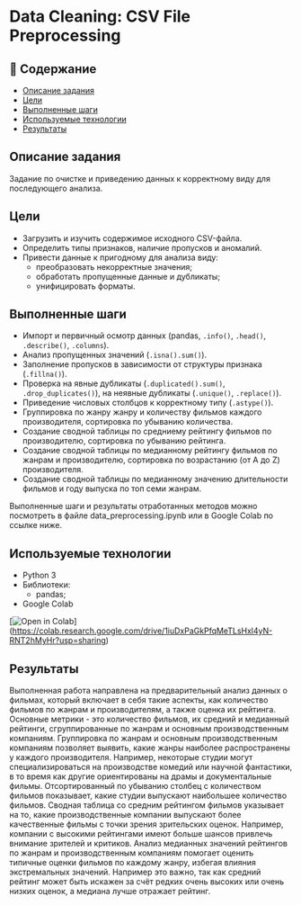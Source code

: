# Data Cleaning: CSV File Preprocessing

## 📑 Содержание
- [Описание задания](#описание-задания)
- [Цели](#цели)
- [Выполненные шаги](#выполненные-шаги)
- [Используемые технологии](#используемые-технологии)
- [Результаты](#результаты)

## Описание задания
Задание по очистке и приведению данных к корректному виду для последующего анализа.

## Цели
- Загрузить и изучить содержимое исходного CSV-файла.
- Определить типы признаков, наличие пропусков и аномалий.
- Привести данные к пригодному для анализа виду:
  - преобразовать некорректные значения;
  - обработать пропущенные данные и дубликаты;
  - унифицировать форматы.

## Выполненные шаги
- Импорт и первичный осмотр данных (pandas, `.info()`, `.head()`, `.describe()`, `.columns`).
- Анализ пропущенных значений (`.isna().sum()`).
- Заполнение пропусков в зависимости от структуры признака (`.fillna()`).
- Проверка на явные дубликаты (`.duplicated().sum()`, `.drop_duplicates()`), на неявные дубликаты (`.unique()`, `.replace()`).
- Приведение числовых столбцов к корректному типу (`.astype()`).
- Группировка по жанру жанру и количеству фильмов каждого производителя, сортировка по убыванию количества.
- Создание сводной таблицы по средниему рейтингу фильмов по производителю, сортировка по убыванию рейтинга.
- Создание сводной таблицы по медианному рейтингу фильмов по жанрам и производителю, сортировка по возрастанию (от A до Z) производителя.
- Создание сводной таблицы по медианному значению длительности фильмов и году выпуска по топ семи жанрам.

Выполненные шаги и результаты отработанных методов можно посмотреть в файле data_preprocessing.ipynb или в Google Colab по ссылке ниже.

## Используемые технологии
- Python 3
- Библиотеки:
  - pandas;
- Google Colab

[![Open in Colab](https://colab.research.google.com/assets/colab-badge.svg)]
(https://colab.research.google.com/drive/1iuDxPaGkPfqMeTLsHxl4yN-RNT2hMyHr?usp=sharing)

## Результаты
Выполненная работа направлена на предварительный анализ данных о фильмах, который включает в себя такие аспекты, как количество фильмов по жанрам и производителям, а также оценка их рейтинга. Основные метрики - это количество фильмов, их средний и медианный рейтинги, сгруппированные по жанрам и основным производственным компаниям.
Группировка по жанрам и основным производственным компаниям позволяет выявить, какие жанры наиболее распространены у каждого производителя. Например, некоторые студии могут специализироваться на производстве комедий или научной фантастики, в то время как другие ориентированы на драмы и документальные фильмы.
Отсортированный по убыванию столбец с количеством фильмов показывает, какие студии выпускают наибольшее количество фильмов.
Сводная таблица со средним рейтингом фильмов указывает на то, какие производственные компании выпускают более качественные фильмы с точки зрения зрительских оценок. Например, компании с высокими рейтингами имеют больше шансов привлечь внимание зрителей и критиков.
Анализ медианных значений рейтингов по жанрам и производственным компаниям помогает оценить типичные оценки фильмов по каждому жанру, избегая влияния экстремальных значений. Например это важно, так как средний рейтинг может быть искажен за счёт редких очень высоких или очень низких оценок, а медиана лучше отражает рейтинг.
